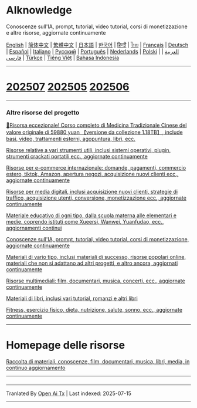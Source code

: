 # AIknowledge
Conoscenze sull'IA, prompt, tutorial, video tutorial, corsi di monetizzazione e altre risorse, aggiornate continuamente

[English](https://openaitx.github.io/view.html?user=mswnlz&project=AIknowledge&lang=en) | [简体中文](https://openaitx.github.io/view.html?user=mswnlz&project=AIknowledge&lang=zh-CN) | [繁體中文](https://openaitx.github.io/view.html?user=mswnlz&project=AIknowledge&lang=zh-TW) | [日本語](https://openaitx.github.io/view.html?user=mswnlz&project=AIknowledge&lang=ja) | [한국어](https://openaitx.github.io/view.html?user=mswnlz&project=AIknowledge&lang=ko) | [हिन्दी](https://openaitx.github.io/view.html?user=mswnlz&project=AIknowledge&lang=hi) | [ไทย](https://openaitx.github.io/view.html?user=mswnlz&project=AIknowledge&lang=th) | [Français](https://openaitx.github.io/view.html?user=mswnlz&project=AIknowledge&lang=fr) | [Deutsch](https://openaitx.github.io/view.html?user=mswnlz&project=AIknowledge&lang=de) | [Español](https://openaitx.github.io/view.html?user=mswnlz&project=AIknowledge&lang=es) | [Italiano](https://openaitx.github.io/view.html?user=mswnlz&project=AIknowledge&lang=it) | [Русский](https://openaitx.github.io/view.html?user=mswnlz&project=AIknowledge&lang=ru) | [Português](https://openaitx.github.io/view.html?user=mswnlz&project=AIknowledge&lang=pt) | [Nederlands](https://openaitx.github.io/view.html?user=mswnlz&project=AIknowledge&lang=nl) | [Polski](https://openaitx.github.io/view.html?user=mswnlz&project=AIknowledge&lang=pl) | [العربية](https://openaitx.github.io/view.html?user=mswnlz&project=AIknowledge&lang=ar) | [فارسی](https://openaitx.github.io/view.html?user=mswnlz&project=AIknowledge&lang=fa) | [Türkçe](https://openaitx.github.io/view.html?user=mswnlz&project=AIknowledge&lang=tr) | [Tiếng Việt](https://openaitx.github.io/view.html?user=mswnlz&project=AIknowledge&lang=vi) | [Bahasa Indonesia](https://openaitx.github.io/view.html?user=mswnlz&project=AIknowledge&lang=id)

------------
# [202507](https://raw.githubusercontent.com/mswnlz/AIknowledge/main/202507.md) [202505](https://raw.githubusercontent.com/mswnlz/AIknowledge/main/202505.md) [202506](https://raw.githubusercontent.com/mswnlz/AIknowledge/main/202506.md)

---------------
### Altre risorse del progetto

[🎁Risorsa eccezionale! Corso completo di Medicina Tradizionale Cinese del valore originale di 59880 yuan 【versione da collezione 1.18TB】, include basi, video, trattamenti esterni, agopuntura, libri, ecc.](https://github.com/mswnlz/chinese-traditional)

[Risorse relative a vari strumenti utili, inclusi sistemi operativi, plugin, strumenti crackati portatili ecc., aggiornate continuamente](https://github.com/mswnlz/tools)

[Risorse per e-commerce internazionale: domande, pagamenti, commercio estero, tiktok, Amazon, apertura negozi, acquisizione nuovi clienti ecc., aggiornate continuamente](https://github.com/mswnlz/cross-border)

[Risorse per media digitali, inclusi acquisizione nuovi clienti, strategie di traffico, acquisizione utenti, conversione, monetizzazione ecc., aggiornate continuamente](https://github.com/mswnlz/self-media)

[Materiale educativo di ogni tipo, dalla scuola materna alle elementari e medie, coprendo istituti come Xueersi, Wanwei, Yuanfudao, ecc., aggiornamenti continui](https://github.com/mswnlz/edu-knowlege)

[Conoscenze sull'IA, prompt, tutorial, video tutorial, corsi di monetizzazione, aggiornate continuamente](https://github.com/mswnlz/AIknowledge)

[Materiali di vario tipo, inclusi materiali di successo, risorse popolari online, materiali che non si adattano ad altri progetti, e altro ancora, aggiornati continuamente](https://github.com/mswnlz/curriculum)

[Risorse multimediali: film, documentari, musica, concerti, ecc., aggiornate continuamente](https://github.com/mswnlz/movies)

[Materiali di libri, inclusi vari tutorial, romanzi e altri libri](https://github.com/mswnlz/book)

[Fitness, esercizio fisico, dieta, nutrizione, salute, sonno, ecc., aggiornate continuamente](https://github.com/mswnlz/healthy)

---------------

# Homepage delle risorse
[Raccolta di materiali, conoscenze, film, documentari, musica, libri, media, in continuo aggiornamento](https://github.com/mswnlz)

---------------

###








---

Tranlated By [Open Ai Tx](https://github.com/OpenAiTx/OpenAiTx) | Last indexed: 2025-07-15

---